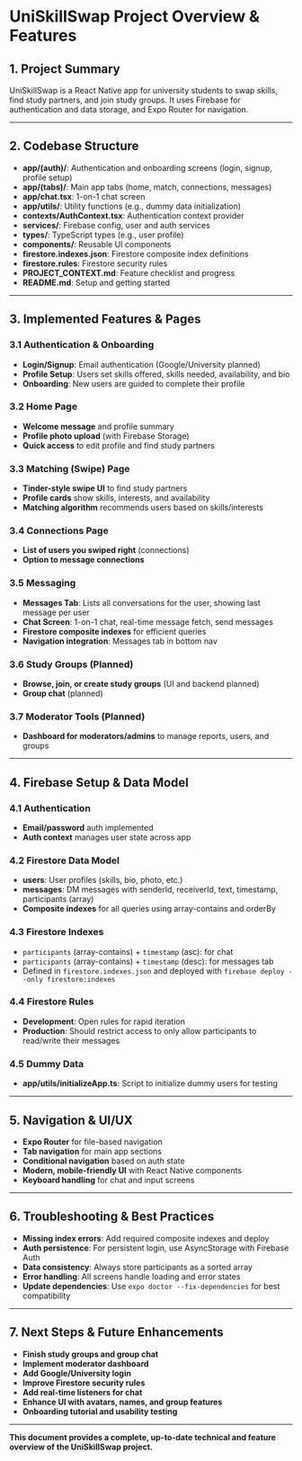 # UniSkillSwap Project Overview & Features

## 1. Project Summary
UniSkillSwap is a React Native app for university students to swap skills, find study partners, and join study groups. It uses Firebase for authentication and data storage, and Expo Router for navigation.

---

## 2. Codebase Structure
- **app/(auth)/**: Authentication and onboarding screens (login, signup, profile setup)
- **app/(tabs)/**: Main app tabs (home, match, connections, messages)
- **app/chat.tsx**: 1-on-1 chat screen
- **app/utils/**: Utility functions (e.g., dummy data initialization)
- **contexts/AuthContext.tsx**: Authentication context provider
- **services/**: Firebase config, user and auth services
- **types/**: TypeScript types (e.g., user profile)
- **components/**: Reusable UI components
- **firestore.indexes.json**: Firestore composite index definitions
- **firestore.rules**: Firestore security rules
- **PROJECT_CONTEXT.md**: Feature checklist and progress
- **README.md**: Setup and getting started

---

## 3. Implemented Features & Pages

### 3.1 Authentication & Onboarding
- **Login/Signup**: Email authentication (Google/University planned)
- **Profile Setup**: Users set skills offered, skills needed, availability, and bio
- **Onboarding**: New users are guided to complete their profile

### 3.2 Home Page
- **Welcome message** and profile summary
- **Profile photo upload** (with Firebase Storage)
- **Quick access** to edit profile and find study partners

### 3.3 Matching (Swipe) Page
- **Tinder-style swipe UI** to find study partners
- **Profile cards** show skills, interests, and availability
- **Matching algorithm** recommends users based on skills/interests

### 3.4 Connections Page
- **List of users you swiped right** (connections)
- **Option to message connections**

### 3.5 Messaging
- **Messages Tab**: Lists all conversations for the user, showing last message per user
- **Chat Screen**: 1-on-1 chat, real-time message fetch, send messages
- **Firestore composite indexes** for efficient queries
- **Navigation integration**: Messages tab in bottom nav

### 3.6 Study Groups (Planned)
- **Browse, join, or create study groups** (UI and backend planned)
- **Group chat** (planned)

### 3.7 Moderator Tools (Planned)
- **Dashboard for moderators/admins** to manage reports, users, and groups

---

## 4. Firebase Setup & Data Model

### 4.1 Authentication
- **Email/password** auth implemented
- **Auth context** manages user state across app

### 4.2 Firestore Data Model
- **users**: User profiles (skills, bio, photo, etc.)
- **messages**: DM messages with senderId, receiverId, text, timestamp, participants (array)
- **Composite indexes** for all queries using array-contains and orderBy

### 4.3 Firestore Indexes
- `participants` (array-contains) + `timestamp` (asc): for chat
- `participants` (array-contains) + `timestamp` (desc): for messages tab
- Defined in `firestore.indexes.json` and deployed with `firebase deploy --only firestore:indexes`

### 4.4 Firestore Rules
- **Development**: Open rules for rapid iteration
- **Production**: Should restrict access to only allow participants to read/write their messages

### 4.5 Dummy Data
- **app/utils/initializeApp.ts**: Script to initialize dummy users for testing

---

## 5. Navigation & UI/UX
- **Expo Router** for file-based navigation
- **Tab navigation** for main app sections
- **Conditional navigation** based on auth state
- **Modern, mobile-friendly UI** with React Native components
- **Keyboard handling** for chat and input screens

---

## 6. Troubleshooting & Best Practices
- **Missing index errors**: Add required composite indexes and deploy
- **Auth persistence**: For persistent login, use AsyncStorage with Firebase Auth
- **Data consistency**: Always store participants as a sorted array
- **Error handling**: All screens handle loading and error states
- **Update dependencies**: Use `expo doctor --fix-dependencies` for best compatibility

---

## 7. Next Steps & Future Enhancements
- **Finish study groups and group chat**
- **Implement moderator dashboard**
- **Add Google/University login**
- **Improve Firestore security rules**
- **Add real-time listeners for chat**
- **Enhance UI with avatars, names, and group features**
- **Onboarding tutorial and usability testing**

---

**This document provides a complete, up-to-date technical and feature overview of the UniSkillSwap project.** 